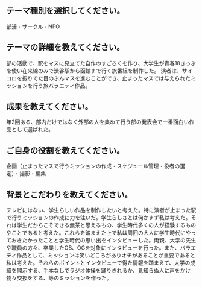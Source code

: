 ## テーマ種別を選択してください。
部活・サークル・NPO

## テーマの詳細を教えてください。
部の活動で、駅をマスに見立てた自作のすごろくを作り、大学生が青春18きっぷを使い在来線のみで渋谷駅から函館まで行く旅番組を制作した。
演者は、サイコロを振りでた目のぶんマスを進むことができ、止まったマスでは与えられたミッションを行う旅バラエティ作品。

## 成果を教えてください。
年2回ある、部内だけではなく外部の人を集めて行う部の発表会で一番面白い作品として選ばれた。

## ご自身の役割を教えてください。
企画（止まったマスで行うミッションの作成・スケジュール管理・役者の選定）・撮影・編集
## 背景とこだわりを教えてください。
テレビにはない、学生らしい作品を制作したいと考えた。特に演者が止まった駅で行うミッションの作成に力を注いだ。学生らしさとは何かまず私は考えた。それは学生だからこそできる無茶と思えるもの、学生時代多くの人が経験するものやことであると考えた。これらを踏まえた上で私は周囲の大人に学生時代にやっておきたかったことと学生時代の思い出をインタビューした。両親、大学の先生や職員の方々、卒業したOB、OGを対象にインタビューを行った。また、バラエティ作品として、ミッションは笑いどころがありオチがあることが重要であると私は考えた。それらのポイントとインタビューで得た情報を踏まえて、大学の成績を開示する、手本なしでラジオ体操を踊りきれるか、見知らぬ人に声をかけ物々交換をする、等のミッションを作った。
